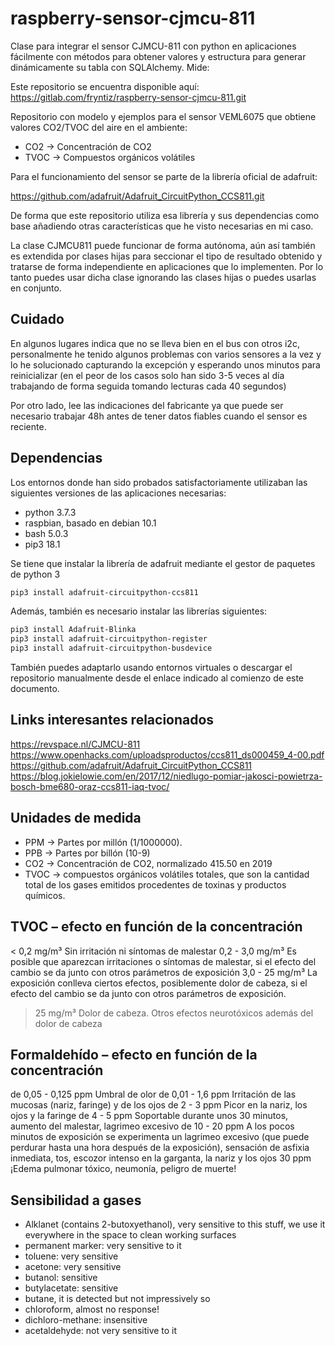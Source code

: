 # raspberry-sensor-cjmcu-811

Clase para integrar el sensor CJMCU-811 con python en aplicaciones fácilmente con métodos para obtener valores y estructura para generar dinámicamente su tabla con SQLAlchemy.
Mide:

Este repositorio se encuentra disponible aquí:
https://gitlab.com/fryntiz/raspberry-sensor-cjmcu-811.git

Repositorio con modelo y ejemplos para el sensor VEML6075 que obtiene valores
CO2/TVOC del aire en el ambiente:

- CO2 → Concentración de CO2
- TVOC → Compuestos orgánicos volátiles

Para el funcionamiento del sensor se parte de la librería oficial de adafruit:

https://github.com/adafruit/Adafruit_CircuitPython_CCS811.git

De forma que este repositorio utiliza esa librería y sus dependencias como base
añadiendo otras características que he visto necesarias en mi caso.

La clase CJMCU811 puede funcionar de forma autónoma, aún así también es
extendida por clases hijas para seccionar el tipo de resultado obtenido y
tratarse de forma independiente en aplicaciones que lo implementen. 
Por lo tanto puedes usar dicha clase ignorando las clases hijas o puedes
usarlas en conjunto.

## Cuidado

En algunos lugares indica que no se lleva bien en el bus con otros i2c,
personalmente he tenido algunos problemas con varios sensores a la vez y lo he 
solucionado capturando la excepción y esperando unos minutos para reinicializar
(en el peor de los casos solo han sido 3-5 veces al día trabajando de forma
seguida tomando lecturas cada 40 segundos)

Por otro lado, lee las indicaciones del fabricante ya que puede ser necesario
trabajar 48h antes de tener datos fiables cuando el sensor es reciente.

## Dependencias

Los entornos donde han sido probados satisfactoriamente utilizaban las 
siguientes versiones de las aplicaciones necesarias:

- python 3.7.3
- raspbian, basado en debian 10.1
- bash 5.0.3
- pip3 18.1

Se tiene que instalar la librería de adafruit mediante el gestor de paquetes de
python 3

```bash
pip3 install adafruit-circuitpython-ccs811
```

Además, también es necesario instalar las librerías siguientes:

```bash
pip3 install Adafruit-Blinka
pip3 install adafruit-circuitpython-register
pip3 install adafruit-circuitpython-busdevice
```

También puedes adaptarlo usando entornos virtuales o descargar el repositorio
manualmente desde el enlace indicado al comienzo de este documento.

## Links interesantes relacionados

https://revspace.nl/CJMCU-811
https://www.openhacks.com/uploadsproductos/ccs811_ds000459_4-00.pdf
https://github.com/adafruit/Adafruit_CircuitPython_CCS811
https://blog.jokielowie.com/en/2017/12/niedlugo-pomiar-jakosci-powietrza-bosch-bme680-oraz-ccs811-iaq-tvoc/

## Unidades de medida

- PPM → Partes por millón (1/1000000).
- PPB → Partes por billón (10-9)
- CO2 → Concentración de CO2, normalizado 415.50 en 2019
- TVOC → compuestos orgánicos volátiles totales, que son la cantidad total de los gases emitidos procedentes de toxinas y productos químicos.


## TVOC – efecto en función de la concentración
< 0,2 mg/m³     Sin irritación ni síntomas de malestar
0,2 - 3,0 mg/m³     Es posible que aparezcan irritaciones o síntomas de malestar, si el efecto del cambio se da junto con otros parámetros de exposición
3,0 - 25 mg/m³  La exposición conlleva ciertos efectos, posiblemente dolor de cabeza, si el efecto del cambio se da junto con otros parámetros de exposición.
> 25 mg/m³  Dolor de cabeza. Otros efectos neurotóxicos además del dolor de cabeza

## Formaldehído – efecto en función de la concentración
de 0,05 - 0,125 ppm     Umbral de olor
de 0,01 - 1,6 ppm   Irritación de las mucosas (nariz, faringe) y de los ojos
de 2 - 3 ppm    Picor en la nariz, los ojos y la faringe
de 4 - 5 ppm    Soportable durante unos 30 minutos, aumento del malestar, lagrimeo excesivo
de 10 - 20 ppm  A los pocos minutos de exposición se experimenta un lagrimeo excesivo (que puede perdurar hasta una hora después de la exposición), sensación de asfixia inmediata, tos, escozor intenso en la garganta, la nariz y los ojos
30 ppm  ¡Edema pulmonar tóxico, neumonía, peligro de muerte!

## Sensibilidad a gases 

- Alklanet (contains 2-butoxyethanol), very sensitive to this stuff, we use it everywhere in the space to clean working surfaces
- permanent marker: very sensitive to it
- toluene: very sensitive
- acetone: very sensitive
- butanol: sensitive
- butylacetate: sensitive
- butane, it is detected but not impressively so
- chloroform, almost no response!
- dichloro-methane: insensitive
- acetaldehyde: not very sensitive to it
